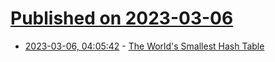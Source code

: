 # [Published on 2023-03-06](index.md)

* [2023-03-06, 04:05:42](https://lobste.rs/s/vu0uvk/world_s_smallest_hash_table) - [The World's Smallest Hash Table](https://orlp.net/blog/worlds-smallest-hash-table/)
